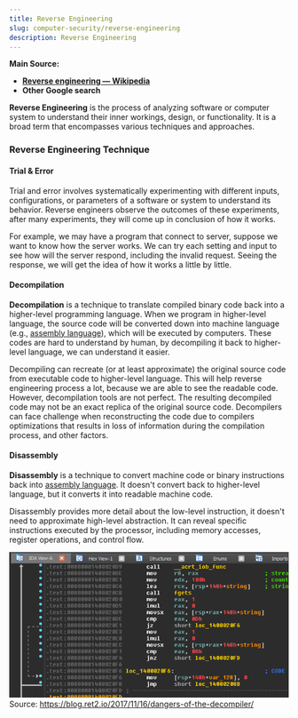 ```yaml
---
title: Reverse Engineering
slug: computer-security/reverse-engineering
description: Reverse Engineering
---
```


**Main Source:**

- **[Reverse engineering — Wikipedia](https://en.wikipedia.org/wiki/Reverse_engineering)**
- **Other Google search**

**Reverse Engineering** is the process of analyzing software or computer system to understand their inner workings, design, or functionality. It is a broad term that encompasses various techniques and approaches.

### Reverse Engineering Technique

#### Trial & Error

Trial and error involves systematically experimenting with different inputs, configurations, or parameters of a software or system to understand its behavior. Reverse engineers observe the outcomes of these experiments, after many experiments, they will come up in conclusion of how it works.

For example, we may have a program that connect to server, suppose we want to know how the server works. We can try each setting and input to see how will the server respond, including the invalid request. Seeing the response, we will get the idea of how it works a little by little.

#### Decompilation

**Decompilation** is a technique to translate compiled binary code back into a higher-level programming language. When we program in higher-level language, the source code will be converted down into machine language (e.g., [assembly language](/computer-organization-and-architecture/assembly-language)), which will be executed by computers. These codes are hard to understand by human, by decompiling it back to higher-level language, we can understand it easier.

Decompiling can recreate (or at least approximate) the original source code from executable code to higher-level language. This will help reverse engineering process a lot, because we are able to see the readable code. However, decompilation tools are not perfect. The resulting decompiled code may not be an exact replica of the original source code. Decompilers can face challenge when reconstructing the code due to compilers optimizations that results in loss of information during the compilation process, and other factors.

#### Disassembly

**Disassembly** is a technique to convert machine code or binary instructions back into [assembly language](/computer-organization-and-architecture/assembly-language). It doesn't convert back to higher-level language, but it converts it into readable machine code.

Disassembly provides more detail about the low-level instruction, it doesn't need to approximate high-level abstraction. It can reveal specific instructions executed by the processor, including memory accesses, register operations, and control flow.

![Disassembling a code](./disassembly.png)  
Source: https://blog.ret2.io/2017/11/16/dangers-of-the-decompiler/
